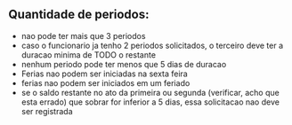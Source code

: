 ## Quantidade de periodos:
 - nao pode ter mais que 3 periodos
 - caso o funcionario ja tenho 2 periodos solicitados, o terceiro deve ter a duracao minima de TODO o restante
 - nenhum periodo pode ter menos que 5 dias de duracao
 - Ferias nao podem ser iniciadas na sexta feira
 - ferias nao podem ser iniciados em um feriado
 - se o saldo restante no ato da primeira ou segunda (verificar, acho que esta errado) que sobrar for inferior a 5 dias, essa solicitacao nao deve ser registrada
